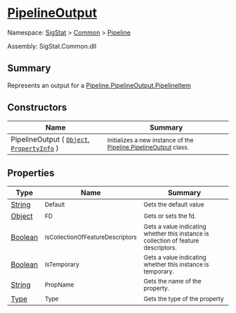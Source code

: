 # [PipelineOutput](./PipelineOutput.md)

Namespace: [SigStat]() > [Common](./../README.md) > [Pipeline](./README.md)

Assembly: SigStat.Common.dll

## Summary
Represents an output for a [Pipeline.PipelineOutput.PipelineItem](https://github.com/hargitomi97/sigstat/blob/master/docs/md/.md)

## Constructors

| Name | Summary | 
| --- | --- | 
| PipelineOutput ( [`Object`](https://docs.microsoft.com/en-us/dotnet/api/System.Object), [`PropertyInfo`](https://docs.microsoft.com/en-us/dotnet/api/System.Reflection.PropertyInfo) ) | <sub>Initializes a new instance of the [Pipeline.PipelineOutput](https://github.com/hargitomi97/sigstat/blob/master/docs/md/SigStat/Common/Pipeline/PipelineOutput.md) class.</sub> | 


## Properties

| Type | Name | Summary | 
| --- | --- | --- | 
| [String](https://docs.microsoft.com/en-us/dotnet/api/System.String) | <sub>Default</sub> | <sub>Gets the default value</sub> | 
| [Object](https://docs.microsoft.com/en-us/dotnet/api/System.Object) | <sub>FD</sub> | <sub>Gets or sets the fd.</sub> | 
| [Boolean](https://docs.microsoft.com/en-us/dotnet/api/System.Boolean) | <sub>IsCollectionOfFeatureDescriptors</sub> | <sub>Gets a value indicating whether this instance is collection of feature descriptors.</sub> | 
| [Boolean](https://docs.microsoft.com/en-us/dotnet/api/System.Boolean) | <sub>IsTemporary</sub> | <sub>Gets a value indicating whether this instance is temporary.</sub> | 
| [String](https://docs.microsoft.com/en-us/dotnet/api/System.String) | <sub>PropName</sub> | <sub>Gets the name of the property.</sub> | 
| [Type](https://docs.microsoft.com/en-us/dotnet/api/System.Type) | <sub>Type</sub> | <sub>Gets the type of the property</sub> | 



